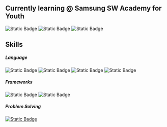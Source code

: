 <div align=left>
  
  ## Currently learning @ Samsung SW Academy for Youth

  ![Static Badge](https://img.shields.io/badge/Java-111111?style=flat&labelColor=%235382a1&color=%235382a1)
  ![Static Badge](https://img.shields.io/badge/Kotlin-111111?style=flat&logo=kotlin&logoColor=white&labelColor=%237F52FF&color=%237F52FF)
  ![Static Badge](https://img.shields.io/badge/Android-111111?style=flat&logo=android&logoColor=white&labelColor=%2334A853&color=%2334A853)
  
  ## Skills

  ##### Language
  ![Static Badge](https://img.shields.io/badge/C-111111?style=flat&logo=c&logoColor=white&labelColor=%23A8B9CC&color=%23A8B9CC)
  ![Static Badge](https://img.shields.io/badge/C++-111111?style=flat&logo=c%2B%2B&logoColor=white&labelColor=%2300599C&color=%2300599C)
  ![Static Badge](https://img.shields.io/badge/Python-111111?style=flat&logo=python&logoColor=white&labelColor=%233776AB&color=%233776AB)
  ![Static Badge](https://img.shields.io/badge/Dart-111111?style=flat&logo=dart&logoColor=white&labelColor=%230175C2&color=%230175C2)

  ##### Frameworks
  ![Static Badge](https://img.shields.io/badge/Flutter-111111?style=flat&logo=flutter&logoColor=white&labelColor=%2302569B&color=%2302569B)
  ![Static Badge](https://img.shields.io/badge/Firebase-111111?style=flat&logo=firebase&logoColor=white&labelColor=%23DD2C00&color=%23DD2C00)

  ##### Problem Solving
  
  [![Static Badge](https://img.shields.io/badge/solved.ac-Platinum%20IV-platinum?style=flat&color=%2327E2A5)](https://solved.ac/profile/rkdbg11752) 
  
</div>

